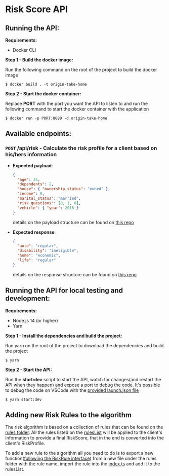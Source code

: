 # **Risk Score API**

## **Running the API:**

**Requirements:**

- Docker CLI

**Step 1 - Build the docker image:**

Run the following command on the root of the project to build the docker image

```console
$ docker build . -t origin-take-home
```

**Step 2 - Start the docker container:**

Replace **PORT** with the port you want the API to listen to and run the following command to start the docker container with the application

```console
$ docker run -p PORT:8080 -d origin-take-home
```

## **Available endpoints:**

### **`POST` /api/risk** - Calculate the risk profile for a client based on his/hers information

- **Expected payload**:

  ```json
  {
    "age": 35,
    "dependents": 2,
    "house": { "ownership_status": "owned" },
    "income": 0,
    "marital_status": "married",
    "risk_questions": [0, 1, 0],
    "vehicle": { "year": 2018 }
  }
  ```

  details on the payload structure can be found on [this repo](https://github.com/OriginFinancial/origin-backend-take-home-assignment)

- **Expected response**:

  ```json
  {
    "auto": "regular",
    "disability": "ineligible",
    "home": "economic",
    "life": "regular"
  }
  ```

  details on the response structure can be found on [this repo](https://github.com/OriginFinancial/origin-backend-take-home-assignment)

## **Running the API for local testing and development:**

**Requirements:**

- Node.js 14 (or higher)
- Yarn

**Step 1 - Install the dependencies and build the project:**

Run yarn on the root of the project to download the dependencies and build the project

```console
$ yarn
```

**Step 2 - Start the API:**

Run the **start:dev** script to start the API, watch for changes(and restart the API when they happen) and expose a port to debug the code. It's possible to debug the code on VSCode with the [provided launch.json file](.vscode/launch.json)

```console
$ yarn start:dev
```

## **Adding new Risk Rules to the algorithm**

The risk algorithm is based on a collection of rules that can be found on the [rules folder](src/rules). All the rules listed on the [rulesList](src/rules/index.ts) will be applied to the client's information to provide a final RiskScore, that in the end is converted into the client's RiskProfile.

To add a new rule to the algorithm all you need to do is to export a new function([following the RiskRule interface](src/model.ts)) from a new file under the rules folder with the rule name, import the rule into the [index.ts](src/rules/index.ts) and add it to the rulesList.
